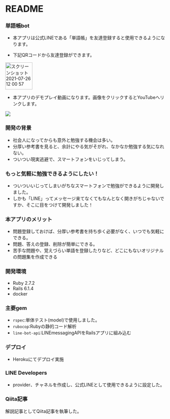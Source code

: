 # README

### 単語帳bot

* 本アプリは公式LINEである「単語帳」を友達登録すると使用できるようになります。

* 下記QRコードから友達登録ができます。

<img width="85" alt="スクリーンショット 2021-07-26 12 00 57" src="https://user-images.githubusercontent.com/80399352/127944014-679ebfbb-18be-4cc4-939c-e723f8ebc78e.png">


* 本アプリのデモプレイ動画になります。画像をクリックするとYouTubeへリンクします。

[![](https://img.youtube.com/vi/wCnZWuD3pms/0.jpg)](https://www.youtube.com/watch?v=wCnZWuD3pms)

### 開発の背景

* 社会人になってからも意外と勉強する機会は多い。
* 分厚い参考書を見ると、余計にやる気がそがれ、なかなか勉強する気になれない。
* ついつい現実逃避で、スマートフォンをいじってしまう。

### もっと気軽に勉強できるようにしたい！

* ついついいじってしまいがちなスマートフォンで勉強ができるように開発しました。
* しかも「LINE」ってメッセージ来てなくてもなんとなく開きがちじゃないですか、そこに目をつけて開発しました！

### 本アプリのメリット

* 問題登録しておけば、分厚い参考書を持ち歩く必要がなく、いつでも気軽にできる。
* 問題、答えの登録、削除が簡単にできる。
* 苦手な問題や、覚えづらい単語を登録したりなど、どこにもないオリジナルの問題集を作成できる

### 開発環境

* Ruby 2.7.2
* Rails 6.1.4
* docker

### 主要gem

* `rspec`:単体テスト(model)で使用しました。
* `rubocop`:Rubyの静的コード解析
* `line-bot-api`:LINEmessagingAPIをRailsアプリに組み込む

### デプロイ

* Herokuにてデプロイ実施

### LINE Developers

* provider、チャネルを作成し、公式LINEとして使用できるように設定した。

### Qiita記事

解説記事としてQiita記事を執筆した。
